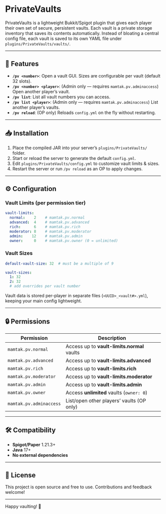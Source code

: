 # PrivateVaults

PrivateVaults is a lightweight Bukkit/Spigot plugin that gives each player their own set of secure, persistent vaults.
Each vault is a private storage inventory that saves its contents automatically.
Instead of bloating a central config file, each vault is saved to its own YAML file under `plugins/PrivateVaults/vaults/`.

---

## 🚀 Features

* **`/pv <number>`**: Open a vault GUI. Sizes are configurable per vault (default 32 slots).
* **`/pv <number> <player>`**: (Admin only — requires `mamtak.pv.adminaccess`) Open another player’s vault.
* **`/pv list`**: List all vault numbers you can access.
* **`/pv list <player>`**: (Admin only — requires `mamtak.pv.adminaccess`) List another player’s vaults.
* **`/pv reload`**: (OP only) Reloads `config.yml` on the fly without restarting.

---

## 📥 Installation

1. Place the compiled JAR into your server’s `plugins/PrivateVaults/` folder.
2. Start or reload the server to generate the default `config.yml`.
3. Edit `plugins/PrivateVaults/config.yml` to customize vault limits & sizes.
4. Restart the server or run `/pv reload` as an OP to apply changes.

---

## ⚙️ Configuration

### Vault Limits (per permission tier)

```yaml
vault-limits:
  normal:    2    # mamtak.pv.normal
  advanced:  4    # mamtak.pv.advanced
  rich:      6    # mamtak.pv.rich
  moderator: 8    # mamtak.pv.moderator
  admin:    12    # mamtak.pv.admin
  owner:     0    # mamtak.pv.owner (0 = unlimited)
```

### Vault Sizes

```yaml
default-vault-size: 32  # must be a multiple of 9

vault-sizes:
  1: 32
  2: 32
  # add overrides per vault number
```

Vault data is stored per-player in separate files (`<UUID>_<vault#>.yml`), keeping your main config lightweight.

---

## 🔒 Permissions

| Permission              | Description                                 |
| ----------------------- | ------------------------------------------- |
| `mamtak.pv.normal`      | Access up to **vault-limits.normal** vaults |
| `mamtak.pv.advanced`    | Access up to **vault-limits.advanced**      |
| `mamtak.pv.rich`        | Access up to **vault-limits.rich**          |
| `mamtak.pv.moderator`   | Access up to **vault-limits.moderator**     |
| `mamtak.pv.admin`       | Access up to **vault-limits.admin**         |
| `mamtak.pv.owner`       | Access **unlimited** vaults (`owner: 0`)    |
| `mamtak.pv.adminaccess` | List/open other players’ vaults (OP only)   |

---

## 🛠 Compatibility

* **Spigot/Paper** 1.21.3+
* **Java** 17+
* **No external dependencies**

---

## 📄 License

This project is open source and free to use. Contributions and feedback welcome!

---

Happy vaulting! 🔐
